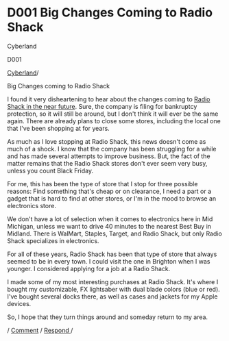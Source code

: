 # D001 Big Changes Coming to Radio Shack

Cyberland

D001

[Cyberland](https://www.google.com/url?q=https%3A%2F%2Fmedium.com%2Fthe-year-is-2015&sa=D&sntz=1&usg=AFQjCNGnAr5s8NzWkZzyoPQ98AFIah651w)/

Big Changes coming to Radio Shack

I found it very disheartening to hear about the changes coming to [Radio Shack in the near future](http://www.google.com/url?q=http%3A%2F%2Fwww.wnem.com%2Fstory%2F28040378%2Fsprint-to-set-up-shop-as-radioshack-files-for-bankruptcy%23ixzz3QxmeFGp7&sa=D&sntz=1&usg=AFQjCNEgzyDwwsvxPXuyYOF0n9tZ6LLazA). Sure, the company is filing for bankruptcy protection, so it will still be around, but I don't think it will ever be the same again. There are already plans to close some stores, including the local one that I've been shopping at for years.

As much as I love stopping at Radio Shack, this news doesn't come as much of a shock. I know that the company has been struggling for a while and has made several attempts to improve business. But, the fact of the matter remains that the Radio Shack stores don't ever seem very busy, unless you count Black Friday.

For me, this has been the type of store that I stop for three possible reasons: Find something that's cheap or on clearance, I need a part or a gadget that is hard to find at other stores, or I'm in the mood to browse an electronics store.

We don't have a lot of selection when it comes to electronics here in Mid Michigan, unless we want to drive 40 minutes to the nearest Best Buy in Midland. There is WalMart, Staples, Target, and Radio Shack, but only Radio Shack specializes in electronics.

For all of these years, Radio Shack has been that type of store that always seemed to be in every town. I could visit the one in Brighton when I was younger. I considered applying for a job at a Radio Shack.

I made some of my most interesting purchases at Radio Shack. It's where I bought my customizable, FX lightsaber with dual blade colors (blue or red). I've bought several docks there, as well as cases and jackets for my Apple devices.

So, I hope that they turn things around and someday return to my area.

/ [Comment](https://www.google.com/url?q=https%3A%2F%2Fmedium.com%2Fthe-year-is-2015%2Fbig-changes-coming-to-radio-shack-d87b897d90f1&sa=D&sntz=1&usg=AFQjCNGwMW2ya5rv-_fPxYNh_jgf4MS6yw) / [Respond ](https://www.google.com/url?q=https%3A%2F%2Fmedium.com%2Fp%2Fd87b897d90f1%2Fresponses%2Fnew&sa=D&sntz=1&usg=AFQjCNFYmo5RkDztZpJA6weOueuaahFqlQ)/
